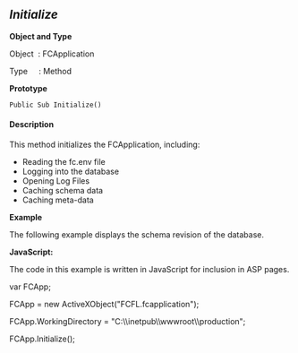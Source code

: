 _Initialize_
------------

**Object and Type**

Object  : FCApplication

Type     : Method

**Prototype**

```
Public Sub Initialize()
```

#### Description

This method initializes the FCApplication, including:

*  Reading the fc.env file
*  Logging into the database
*  Opening Log Files
*  Caching schema data
*  Caching meta-data

**Example**

The following example displays the schema revision of the database.

**JavaScript:**

The code in this example is written in JavaScript for inclusion in ASP pages.

var FCApp;

FCApp = new ActiveXObject("FCFL.fcapplication");

FCApp.WorkingDirectory = "C:\\\inetpub\\\wwwroot\\\production";

FCApp.Initialize();